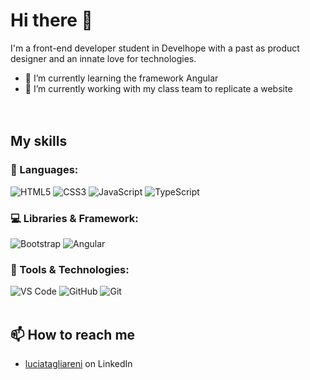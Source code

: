 # Hi there 👋

I'm a front-end developer student in Develhope with a past as product designer and an innate love for technologies.
- 🌱 I’m currently learning the framework Angular
- 🔭 I’m currently working with my class team to replicate a website    
&nbsp;  
&nbsp;  

## My skills
### 🚀 Languages:
![HTML5](https://img.shields.io/badge/HTML5-E34F26?style=for-the-badge&logo=html5&logoColor=white)
![CSS3](https://img.shields.io/badge/CSS3-1572B6?style=for-the-badge&logo=css3&logoColor=white)
![JavaScript](https://img.shields.io/badge/JavaScript-323330?style=for-the-badge&logo=javascript&logoColor=F7DF1E)
![TypeScript](https://img.shields.io/badge/TypeScript-3178c6?style=for-the-badge&logo=typescript&logoColor=white)
&nbsp;  

### 💻 Libraries & Framework:
![Bootstrap](https://img.shields.io/badge/Bootstrap-563D7C?style=for-the-badge&logo=bootstrap&logoColor=white)
![Angular](https://img.shields.io/badge/Angular-DD0031?style=for-the-badge&logo=angular&logoColor=white)
&nbsp;  

### 🔧 Tools & Technologies:
![VS Code](https://img.shields.io/badge/Visual_Studio_Code-0078D4?style=for-the-badge&logo=visual%20studio%20code&logoColor=white)
![GitHub](https://img.shields.io/badge/GitHub-100000?style=for-the-badge&logo=github&logoColor=white)
![Git](https://img.shields.io/badge/Git-F05032?style=for-the-badge&logo=git&logoColor=white)
&nbsp;  
&nbsp;  

## 📫 How to reach me
- [luciatagliareni](https://www.linkedin.com/in/luciatagliareni/) on LinkedIn
